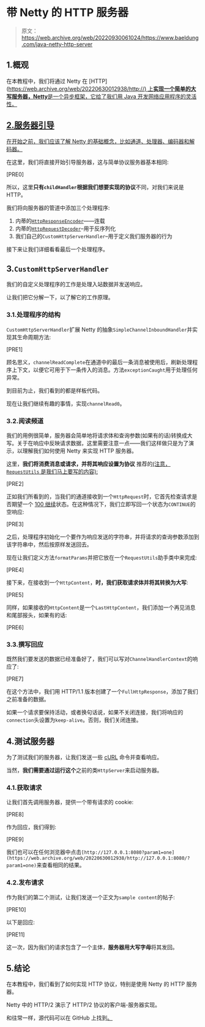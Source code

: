 # 带 Netty 的 HTTP 服务器

> 原文：<https://web.archive.org/web/20220930061024/https://www.baeldung.com/java-netty-http-server>

## 1.概观

在本教程中，我们将通过 Netty 在 [HTTP](https://web.archive.org/web/20220630012938/http://<a href="https//www.w3.org/Protocols/HTTP/1.1/draft-ietf-http-v11-spec-01.html">) 上**实现一个简单的大写服务器，Netty**是一个异步框架，它给了我们用 Java 开发网络应用程序的灵活性。

## 2.服务器引导

在开始之前，我们应该了解 Netty 的[基础概念，比如通道、处理器、编码器和解码器。](/web/20220630012938/https://www.baeldung.com/netty#core-concepts)

在这里，我们将直接开始引导服务器，这与简单协议服务器基本相同:

[PRE0]

所以，这里**只有`childHandler`根据我们想要实现的协议**不同，对我们来说是 HTTP。

我们将向服务器的管道中添加三个处理程序:

1.  内蒂的[`HttpResponseEncoder`](https://web.archive.org/web/20220630012938/https://netty.io/4.0/api/io/netty/handler/codec/http/HttpResponseEncoder.html)——连载
2.  内蒂的[`HttpRequestDecoder`](https://web.archive.org/web/20220630012938/https://netty.io/4.0/api/io/netty/handler/codec/http/HttpRequestDecoder.html)–用于反序列化
3.  我们自己的`CustomHttpServerHandler`–用于定义我们服务器的行为

接下来让我们详细看看最后一个处理程序。

## 3.`CustomHttpServerHandler`

我们的自定义处理程序的工作是处理入站数据并发送响应。

让我们把它分解一下，以了解它的工作原理。

### 3.1.处理程序的结构

`CustomHttpServerHandler`扩展 Netty 的抽象`SimpleChannelInboundHandler`并实现其生命周期方法:

[PRE1]

顾名思义，`channelReadComplete`在通道中的最后一条消息被使用后，刷新处理程序上下文，以便它可用于下一条传入的消息。方法`exceptionCaught`用于处理任何异常。

到目前为止，我们看到的都是样板代码。

现在让我们继续有趣的事情，实现`channelRead0`。

### 3.2.阅读频道

我们的用例很简单，服务器会简单地将请求体和查询参数(如果有的话)转换成大写。关于在响应中反映请求数据，这里需要注意一点——我们这样做只是为了演示，以理解我们如何使用 Netty 来实现 HTTP 服务器。

这里，**我们将消费消息或请求，并将其响应设置为协议** 推荐的[(注意，`RequestUtils` 是我们马上要写的内容):](https://web.archive.org/web/20220630012938/https://www.w3.org/Protocols/HTTP/1.1/draft-ietf-http-v11-spec-01.html#Response)

[PRE2]

正如我们所看到的，当我们的通道接收到一个`HttpRequest`时，它首先检查请求是否期望一个 [100 继续](https://web.archive.org/web/20220630012938/https://www.w3.org/Protocols/HTTP/1.1/draft-ietf-http-v11-spec-01.html#Status-Codes)状态。在这种情况下，我们立即写回一个状态为`CONTINUE`的空响应:

[PRE3]

之后，处理程序初始化一个要作为响应发送的字符串，并将请求的查询参数添加到该字符串中，然后按原样发送回去。

现在让我们定义方法`formatParams`并把它放在一个`RequestUtils`助手类中来完成:

[PRE4]

接下来，在接收到一个`HttpContent`，**时，我们获取请求体并将其转换为大写**:

[PRE5]

同样，如果接收的`HttpContent`是一个`LastHttpContent`，我们添加一个再见消息和尾部报头，如果有的话:

[PRE6]

### 3.3.撰写回应

既然我们要发送的数据已经准备好了，我们可以写对`ChannelHandlerContext`的响应了:

[PRE7]

在这个方法中，我们用 HTTP/1.1 版本创建了一个`FullHttpResponse`，添加了我们之前准备的数据。

如果一个请求要保持活动，或者换句话说，如果不关闭连接，我们将响应的`connection`头设置为`keep-alive`。否则，我们关闭连接。

## 4.测试服务器

为了测试我们的服务器，让我们发送一些 [cURL](/web/20220630012938/https://www.baeldung.com/curl-rest) 命令并查看响应。

当然，**我们需要通过运行这个**之前的类`HttpServer`来启动服务器。

### 4.1.获取请求

让我们首先调用服务器，提供一个带有请求的 cookie:

[PRE8]

作为回应，我们得到:

[PRE9]

我们也可以在任何浏览器中点击`[http://127.0.0.1:8080?param1=one](https://web.archive.org/web/20220630012938/http://127.0.0.1:8080/?param1=one)`来查看相同的结果。

### 4.2.发布请求

作为我们的第二个测试，让我们发送一个正文为`sample content`的帖子:

[PRE10]

以下是回应:

[PRE11]

这一次，因为我们的请求包含了一个主体，**服务器用大写字母**将其发回。

## 5.结论

在本教程中，我们看到了如何实现 HTTP 协议，特别是使用 Netty 的 HTTP 服务器。

Netty 中的 HTTP/2 演示了 HTTP/2 协议的客户端-服务器实现。

和往常一样，源代码可以在 GitHub 上找到[。](https://web.archive.org/web/20220630012938/https://github.com/eugenp/tutorials/tree/master/netty)